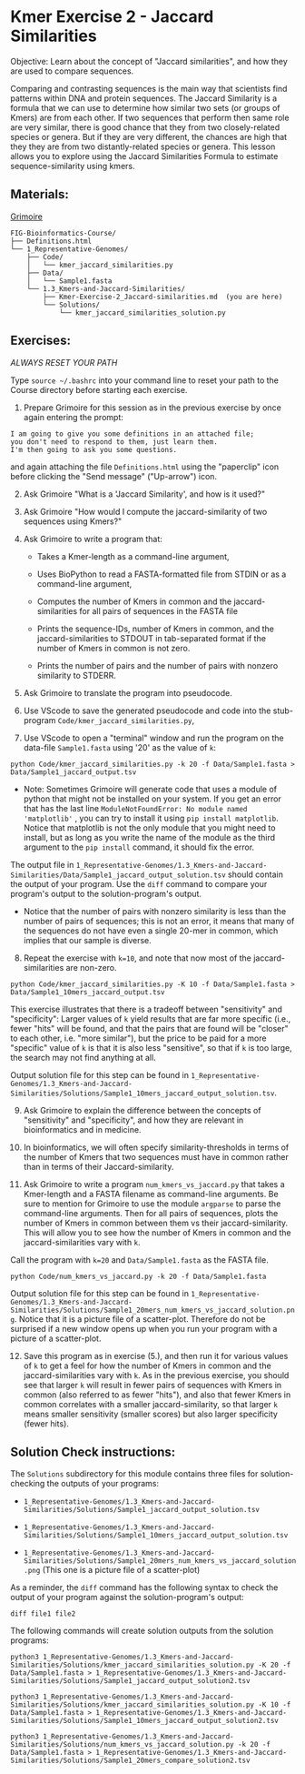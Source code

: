 # Kmer Exercise 2 - Jaccard Similarities

Objective: Learn about the concept of "Jaccard similarities", and how they are used to compare sequences.

Comparing and contrasting sequences is the main way that scientists find patterns within DNA and protein sequences. The Jaccard Similarity is a formula that we can use to determine how similar two sets (or groups of Kmers) are from each other. If two sequences that perform then same role are very similar, there is good chance that they from two closely-related species or genera. But if they are very different, the chances are high that they they are from two distantly-related species or genera. This lesson allows you to explore using the Jaccard Similarities Formula to estimate sequence-similarity using kmers.

## Materials: 

[Grimoire](https://chat.openai.com/g/g-n7Rs0IK86-grimoire)

```
FIG-Bioinformatics-Course/
├── Definitions.html
└── 1_Representative-Genomes/
    ├── Code/
    │   └── kmer_jaccard_similarities.py
    ├── Data/
    │   └── Sample1.fasta
    └── 1.3_Kmers-and-Jaccard-Similarities/
        ├── Kmer-Exercise-2_Jaccard-similarities.md  (you are here)
        └── Solutions/
            └── kmer_jaccard_similarities_solution.py
```

## Exercises:

*ALWAYS RESET YOUR PATH* 

Type `source ~/.bashrc` into your command line to reset your path to the Course directory before starting each exercise.

1. Prepare Grimoire for this session as in the previous exercise by once again entering the prompt:

```
I am going to give you some definitions in an attached file;
you don't need to respond to them, just learn them.
I'm then going to ask you some questions.
```

and again attaching the file `Definitions.html` using the "paperclip" icon before clicking the "Send message" ("Up-arrow") icon.

2. Ask Grimoire "What is a 'Jaccard Similarity', and how is it used?"

3. Ask Grimoire "How would I compute the jaccard-similarity of two sequences using Kmers?"

4. Ask Grimoire to write a program that:

    * Takes a Kmer-length as a command-line argument,

    * Uses BioPython to read a FASTA-formatted file from STDIN or as a command-line argument,

    * Computes the number of Kmers in common and the jaccard-similarities for all pairs of sequences in the FASTA file

    * Prints the sequence-IDs, number of Kmers in common, and the jaccard-similarities to STDOUT in tab-separated format if the number of Kmers in common is not zero.

    * Prints the number of pairs and the number of pairs with nonzero similarity to STDERR.

5. Ask Grimoire to translate the program into pseudocode.

6. Use VScode to save the generated pseudocode and code into the stub-program `Code/kmer_jaccard_similarities.py`,

7. Use VScode to open a "terminal" window and run the program on the data-file `Sample1.fasta` using '20' as the value of `k`:

```
python Code/kmer_jaccard_similarities.py -k 20 -f Data/Sample1.fasta > Data/Sample1_jaccard_output.tsv
```
* Note: Sometimes Grimoire will generate code that uses a module of python that might not be installed on your system. If you get an error that has the last line `ModuleNotFoundError: No module named 'matplotlib'` , you can try to install it using `pip install matplotlib`. Notice that matplotlib is not the only module that you might need to install, but as long as you write the name of the module as the third argument to the `pip install` command, it should fix the error.

The output file in `1_Representative-Genomes/1.3_Kmers-and-Jaccard-Similarities/Data/Sample1_jaccard_output_solution.tsv` should contain the output of your program. Use the `diff` command to compare your program's output to the solution-program's output.

* Notice that the number of pairs with nonzero similarity is less than the number of pairs of sequences; this is not an error, it means that many of the sequences do not have even a single 20-mer in common, which implies that our sample is diverse.

8. Repeat the exercise with `k=10`, and note that now most of the jaccard-similarities are non-zero.

```
python Code/kmer_jaccard_similarities.py -K 10 -f Data/Sample1.fasta > Data/Sample1_10mers_jaccard_output.tsv
```

This exercise illustrates that there is a tradeoff between "sensitivity" and "specificity": Larger values of `k` yield results that are far more specific (i.e., fewer "hits" will be found, and that the pairs that are found will be "closer" to each other, i.e. "more similar"), but the price to be paid for a more "specific" value of `k` is that it is also less "sensitive", so that if `k` is too large, the search may not find anything at all.

Output solution file for this step can be found in `1_Representative-Genomes/1.3_Kmers-and-Jaccard-Similarities/Solutions/Sample1_10mers_jaccard_output_solution.tsv`. 

9. Ask Grimoire to explain the difference between the concepts of "sensitivity" and "specificity", and how they are relevant in bioinformatics and in medicine.

10. In bioinformatics, we will often specify similarity-thresholds in terms of the number of Kmers that two sequences must have in common rather than in terms of their Jaccard-similarity.

11. Ask Grimoire to write a program `num_kmers_vs_jaccard.py` that takes a Kmer-length and a FASTA filename as command-line arguments. Be sure to mention for Grimoire to use the module `argparse` to parse the command-line arguments. Then for all pairs of sequences, plots the number of Kmers in common between them vs their jaccard-similarity. This will allow you to see how the number of Kmers in common and the jaccard-similarities vary with `k`.

Call the program with `k=20` and `Data/Sample1.fasta` as the FASTA file.
```
python Code/num_kmers_vs_jaccard.py -k 20 -f Data/Sample1.fasta
```
Output solution file for this step can be found in `1_Representative-Genomes/1.3_Kmers-and-Jaccard-Similarities/Solutions/Sample1_20mers_num_kmers_vs_jaccard_solution.png`. Notice that it is a picture file of a scatter-plot. Therefore do not be surprised if a new window opens up when you run your program with a picture of a scatter-plot.

12. Save this program as in exercise (5.), and then run it for various values of `k` to get a feel for how the number of Kmers in common and the jaccard-similarities vary with `k`. As in the previous exercise, you should see that larger `k` will result in fewer pairs of sequences with Kmers in common (also referred to as fewer "hits"), and also that fewer Kmers in common correlates with a smaller jaccard-similarity, so that larger `k` means smaller sensitivity (smaller scores) but also larger specificity (fewer hits).

## Solution Check instructions:

The `Solutions` subdirectory for this module contains three files for solution-checking the outputs of your programs:

* `1_Representative-Genomes/1.3_Kmers-and-Jaccard-Similarities/Solutions/Sample1_jaccard_output_solution.tsv`

* `1_Representative-Genomes/1.3_Kmers-and-Jaccard-Similarities/Solutions/Sample1_10mers_jaccard_output_solution.tsv`

* `1_Representative-Genomes/1.3_Kmers-and-Jaccard-Similarities/Solutions/Sample1_20mers_num_kmers_vs_jaccard_solution.png` (This one is a picture file of a scatter-plot)

As a reminder, the `diff` command has the following syntax to check the output of your program against the solution-program's output:

```
diff file1 file2
```

The following commands will create solution outputs from the solution programs:

```
python3 1_Representative-Genomes/1.3_Kmers-and-Jaccard-Similarities/Solutions/kmer_jaccard_similarities_solution.py -K 20 -f Data/Sample1.fasta > 1_Representative-Genomes/1.3_Kmers-and-Jaccard-Similarities/Solutions/Sample1_jaccard_output_solution2.tsv

python3 1_Representative-Genomes/1.3_Kmers-and-Jaccard-Similarities/Solutions/kmer_jaccard_similarities_solution.py -K 10 -f Data/Sample1.fasta > 1_Representative-Genomes/1.3_Kmers-and-Jaccard-Similarities/Solutions/Sample1_10mers_jaccard_output_solution2.tsv

python3 1_Representative-Genomes/1.3_Kmers-and-Jaccard-Similarities/Solutions/num_kmers_vs_jaccard_solution.py -k 20 -f Data/Sample1.fasta > 1_Representative-Genomes/1.3_Kmers-and-Jaccard-Similarities/Solutions/Sample1_20mers_compare_solution2.tsv
```
 
